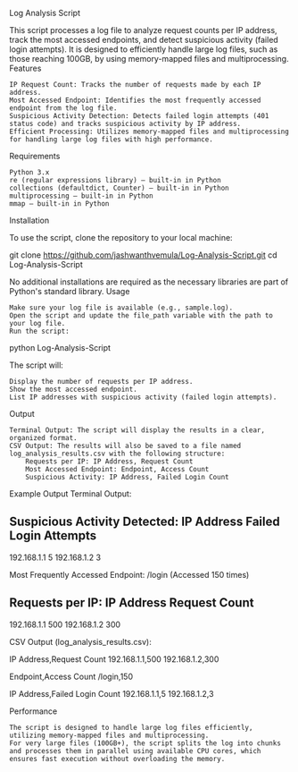 Log Analysis Script

This script processes a log file to analyze request counts per IP address, track the most accessed endpoints, and detect suspicious activity (failed login attempts). It is designed to efficiently handle large log files, such as those reaching 100GB, by using memory-mapped files and multiprocessing.
Features

    IP Request Count: Tracks the number of requests made by each IP address.
    Most Accessed Endpoint: Identifies the most frequently accessed endpoint from the log file.
    Suspicious Activity Detection: Detects failed login attempts (401 status code) and tracks suspicious activity by IP address.
    Efficient Processing: Utilizes memory-mapped files and multiprocessing for handling large log files with high performance.

Requirements

    Python 3.x
    re (regular expressions library) – built-in in Python
    collections (defaultdict, Counter) – built-in in Python
    multiprocessing – built-in in Python
    mmap – built-in in Python

Installation

To use the script, clone the repository to your local machine:

git clone https://github.com/jashwanthvemula/Log-Analysis-Script.git
cd Log-Analysis-Script

No additional installations are required as the necessary libraries are part of Python's standard library.
Usage

    Make sure your log file is available (e.g., sample.log).
    Open the script and update the file_path variable with the path to your log file.
    Run the script:

python Log-Analysis-Script

The script will:

    Display the number of requests per IP address.
    Show the most accessed endpoint.
    List IP addresses with suspicious activity (failed login attempts).

Output

    Terminal Output: The script will display the results in a clear, organized format.
    CSV Output: The results will also be saved to a file named log_analysis_results.csv with the following structure:
        Requests per IP: IP Address, Request Count
        Most Accessed Endpoint: Endpoint, Access Count
        Suspicious Activity: IP Address, Failed Login Count

Example Output
Terminal Output:

Suspicious Activity Detected:
IP Address         Failed Login Attempts
-----------------------------------------------------
192.168.1.1        5
192.168.1.2        3

Most Frequently Accessed Endpoint:
/login (Accessed 150 times)

Requests per IP:
IP Address         Request Count
-----------------------------------------------------
192.168.1.1        500
192.168.1.2        300

CSV Output (log_analysis_results.csv):

IP Address,Request Count
192.168.1.1,500
192.168.1.2,300

Endpoint,Access Count
/login,150

IP Address,Failed Login Count
192.168.1.1,5
192.168.1.2,3

Performance

    The script is designed to handle large log files efficiently, utilizing memory-mapped files and multiprocessing.
    For very large files (100GB+), the script splits the log into chunks and processes them in parallel using available CPU cores, which ensures fast execution without overloading the memory.
